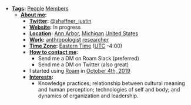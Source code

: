 - **[Tags](<Tags.md>):** [People](<People.md>) [Members](<Members.md>)
    - **[About me](<About me.md>):**
        - **[Twitter](<Twitter.md>):** [@shaffner_justin](https://twitter.com/shaffner_justin)
        - **[Website](<Website.md>):** In progress
        - **[Location](<Location.md>):** [Ann Arbor](<Ann Arbor.md>), [Michigan](<Michigan.md>) [United States](<United States.md>)
        - **[Work](<Work.md>):** [anthropologist](<anthropologist.md>) [researcher](<researcher.md>)
        - **[Time Zone](<Time Zone.md>):** [Eastern Time](<Eastern Time.md>) ([UTC](<UTC.md>) -4:00)
        - **[How to contact me](<How to contact me.md>):** 
            - Send me a DM on Roam Slack (preferred)
            - Send me a DM on Twitter (also great)
        - I started using [Roam](<Roam.md>) in [October 4th, 2019](<October 4th, 2019.md>)
        - **[Interests](<Interests.md>):**
            - Knowledge practices; relationship between cultural meaning and human perception; technologies of self and body; and dynamics of organization and leadership.
